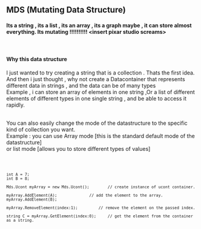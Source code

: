 <h2>
	MDS (Mutating Data Structure)
</h2>
<h4>
	Its a string , its a list , its an array , its a graph maybe , it can store almost 
	everything.
	Its mutating !!!!!!!!!!	&#60;insert pixar studio screams&#62;
</h4>
<br>
<h4>
	Why this data structure
</h4>
	I just wanted to try creating a string that is a collection . Thats the first idea. 
	And then i just thought , why not create a Datacontainer that represents different data in
	 strings , and the data can be of many types 
<br>
	Example , i can store an array of elements in one string ,Or a list of different elements of different types in one single string , and be able to access it rapidly. 	
<br>
<br>
<p>
	You can also easily change the mode of the datastructure to the specific kind of collection you want.
<br>
	Example : you can use Array mode [this is the standard default mode of the datastructure] 
<br>
	or list mode [allows you to store different types of values]
<br>
</p>

<!--Example code section -->

<code>

	int A = 7;
	int B = 8;

	Mds.Ucont myArray = new Mds.Ucont();		// create instance of ucont container.

	myArray.AddElement(A);				// add the element to the array.
	myArray.AddElement(B);

	myArray.RemoveElement(index:1);			// remove the element on the passed index.

	string C = myArray.GetElement(index:0);		// get the element from the container as a string.
	
</code>
